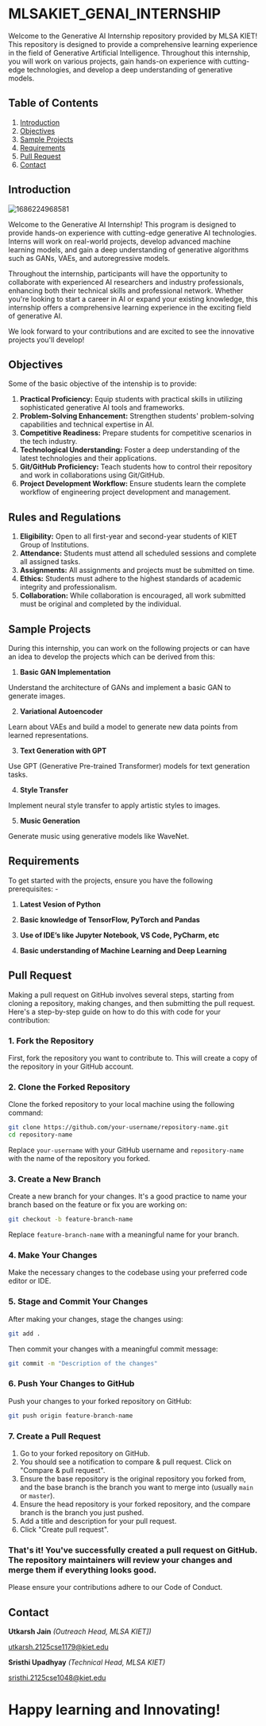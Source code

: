 # MLSAKIET_GENAI_INTERNSHIP
Welcome to the Generative AI Internship repository provided by MLSA KIET!
This repository is designed to provide a comprehensive learning experience in the field of
Generative Artificial Intelligence. Throughout this internship, you will work on various projects,
gain hands-on experience with cutting-edge technologies, and develop a deep understanding of
generative models.

## Table of Contents 
 1. [Introduction](#introduction)
 2. [Objectives](#objectives)
 3. [Sample Projects](#sample-projects)
 4. [Requirements](#requirements)
 5. [Pull Request](#pull-request)
 6. [Contact](#contact)

## Introduction
   ![1686224968581](https://github.com/MLSAKIET0821/MLSAKIET_GENAI_INTERNSHIP/assets/106628981/8fd64d2c-2ab8-4f76-87ca-7a716a7b61c4)

Welcome to the Generative AI Internship! This program is designed to provide hands-on experience with cutting-edge generative AI technologies. Interns will work on real-world projects, develop advanced machine learning models, and gain a deep understanding of generative algorithms such as GANs, VAEs, and autoregressive models.

Throughout the internship, participants will have the opportunity to collaborate with experienced AI researchers and industry professionals, enhancing both their technical skills and professional network. Whether you're looking to start a career in AI or expand your existing knowledge, this internship offers a comprehensive learning experience in the exciting field of generative AI.

We look forward to your contributions and are excited to see the innovative projects you'll develop!

## Objectives
Some of the basic objective of the intenship is to provide:
1. **Practical Proficiency:** Equip students with practical skills in utilizing sophisticated
generative AI tools and frameworks.
2. **Problem-Solving Enhancement:** Strengthen students' problem-solving capabilities and
technical expertise in AI.
3. **Competitive Readiness:** Prepare students for competitive scenarios in the tech industry.
4. **Technological Understanding:** Foster a deep understanding of the latest technologies and their applications.
5. **Git/GitHub Proficiency:** Teach students how to control their repository and work in collaborations using Git/GitHub.
6. **Project Development Workflow:** Ensure students learn the complete workflow of engineering project development and management.

## Rules and Regulations
1. **Eligibility:** Open to all first-year and second-year students of KIET Group of Institutions.
2. **Attendance:** Students must attend all scheduled sessions and complete all assigned tasks.
3. **Assignments:** All assignments and projects must be submitted on time.
4. **Ethics:** Students must adhere to the highest standards of academic integrity and professionalism.
5. **Collaboration:** While collaboration is encouraged, all work submitted must be original and completed by the individual.


## Sample Projects

During this internship, you can work on the following projects or can have an idea to develop the projects which can be derived from this:

1. **Basic GAN Implementation**

Understand the architecture of GANs and implement a basic GAN to generate images.

2. **Variational Autoencoder**

Learn about VAEs and build a model to generate new data points from learned representations.

3. **Text Generation with GPT**

Use GPT (Generative Pre-trained Transformer) models for text generation tasks.

4. **Style Transfer**

Implement neural style transfer to apply artistic styles to images.

5. **Music Generation**

Generate music using generative models like WaveNet.

## Requirements

To get started with the projects, ensure you have the following prerequisites: -

1. **Latest Vesion of Python**
   
2. **Basic knowledge of TensorFlow, PyTorch and Pandas**

3. **Use of IDE’s like Jupyter Notebook, VS Code, PyCharm, etc**

4. **Basic understanding of Machine Learning and Deep Learning**

## Pull Request

Making a pull request on GitHub involves several steps, starting from cloning a repository, making changes, and then submitting the pull request. Here's a step-by-step guide on how to do this with code for your contribution:

### 1. Fork the Repository

First, fork the repository you want to contribute to. This will create a copy of the repository in your GitHub account.

### 2. Clone the Forked Repository

Clone the forked repository to your local machine using the following command:

```sh
git clone https://github.com/your-username/repository-name.git
cd repository-name
```

Replace `your-username` with your GitHub username and `repository-name` with the name of the repository you forked.

### 3. Create a New Branch

Create a new branch for your changes. It's a good practice to name your branch based on the feature or fix you are working on:

```sh
git checkout -b feature-branch-name
```

Replace `feature-branch-name` with a meaningful name for your branch.

### 4. Make Your Changes

Make the necessary changes to the codebase using your preferred code editor or IDE.

### 5. Stage and Commit Your Changes

After making your changes, stage the changes using:

```sh
git add .
```

Then commit your changes with a meaningful commit message:

```sh
git commit -m "Description of the changes"
```

### 6. Push Your Changes to GitHub

Push your changes to your forked repository on GitHub:

```sh
git push origin feature-branch-name
```

### 7. Create a Pull Request

1. Go to your forked repository on GitHub.
2. You should see a notification to compare & pull request. Click on "Compare & pull request".
3. Ensure the base repository is the original repository you forked from, and the base branch is the branch you want to merge into (usually `main` or `master`).
4. Ensure the head repository is your forked repository, and the compare branch is the branch you just pushed.
5. Add a title and description for your pull request.
6. Click "Create pull request".

### That's it! You've successfully created a pull request on GitHub. The repository maintainers will review your changes and merge them if everything looks good.
Please ensure your contributions adhere to our Code of Conduct.


## Contact
**Utkarsh Jain** _(Outreach Head, MLSA KIET])_

utkarsh.2125cse1179@kiet.edu

**Sristhi Upadhyay** _(Technical Head, MLSA KIET)_

sristhi.2125cse1048@kiet.edu


# Happy learning and Innovating!
